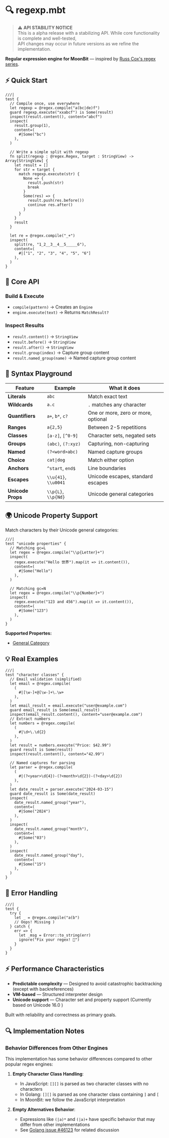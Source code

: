 # 🔍 regexp.mbt

> ⚠️ **API STABILITY NOTICE**\
> This is a alpha release with a stabilizing API. While core functionality is
> complete and well-tested,\
> API changes may occur in future versions as we refine the implementation.

**Regular expression engine for MoonBit** — inspired by
[Russ Cox's regex series](https://swtch.com/~rsc/regexp/regexp1.html).

## ⚡ Quick Start

```moonbit
///|
test {
  // Compile once, use everywhere
  let regexp = @regex.compile("a(bc|de)f")
  guard regexp.execute("xxabcf") is Some(result)
  inspect(result.content(), content="abcf")
  inspect(
    result.group(1),
    content=(
      #|Some("bc")
    ),
  )

  // Write a simple split with regexp
  fn split(regexp : @regex.Regex, target : StringView) -> Array[StringView] {
    let result = []
    for str = target {
      match regexp.execute(str) {
        None => {
          result.push(str)
          break
        }
        Some(res) => {
          result.push(res.before())
          continue res.after()
        }
      }
    }
    result
  }

  let re = @regex.compile("_+")
  inspect(
    split(re, "1_2__3__4__5_____6"),
    content=(
      #|["1", "2", "3", "4", "5", "6"]
    ),
  )
}
```

## 🎯 Core API

### Build & Execute

- `compile(pattern)` → Creates an `Engine`
- `engine.execute(text)` → Returns `MatchResult?`

### Inspect Results

- `result.content()` → `StringView`
- `result.before()` → `StringView`
- `result.after()` → `StringView`
- `result.group(index)` → Capture group content
- `result.named_group(name)` → Named capture group content

## 🎪 Syntax Playground

| Feature           | Example              | What it does                        |
| ----------------- | -------------------- | ----------------------------------- |
| **Literals**      | `abc`                | Match exact text                    |
| **Wildcards**     | `a.c`                | `.` matches any character           |
| **Quantifiers**   | `a+`, `b*`, `c?`     | One or more, zero or more, optional |
| **Ranges**        | `a{2,5}`             | Between 2-5 repetitions             |
| **Classes**       | `[a-z]`, `[^0-9]`    | Character sets, negated sets        |
| **Groups**        | `(abc)`, `(?:xyz)`   | Capturing, non-capturing            |
| **Named**         | `(?<word>abc)`       | Named capture groups                |
| **Choice**        | `cat\|dog`           | Match either option                 |
| **Anchors**       | `^start`, `end$`     | Line boundaries                     |
| **Escapes**       | `\\u{41}`, `\\u0041` | Unicode escapes, standard escapes   |
| **Unicode Props** | `\\p{L}`, `\\p{Nd}`  | Unicode general categories          |

## 🌍 Unicode Property Support

Match characters by their Unicode general categories:

```moonbit
///|
test "unicode properties" {
  // Matching gc=L
  let regex = @regex.compile("\\p{Letter}+")
  inspect(
    regex.execute("Hello 世界").map(it => it.content()),
    content=(
      #|Some("Hello")
    ),
  )

  // Matching gc=N
  let regex = @regex.compile("\\p{Number}+")
  inspect(
    regex.execute("123 and 456").map(it => it.content()),
    content=(
      #|Some("123")
    ),
  )
}
```

**Supported Propertes:**

- [General Category](https://www.unicode.org/reports/tr44/#General_Category_Values)

## 💡 Real Examples

```moonbit
///|
test "character classes" {
  // Email validation (simplified)
  let email = @regex.compile(
    (
      #|[\w-]+@[\w-]+\.\w+
    ),
  )
  let email_result = email.execute("user@example.com")
  guard email_result is Some(email_result)
  inspect(email_result.content(), content="user@example.com")
  // Extract numbers
  let numbers = @regex.compile(
    (
      #|\d+\.\d{2}
    ),
  )
  let result = numbers.execute("Price: $42.99")
  guard result is Some(result)
  inspect(result.content(), content="42.99")

  // Named captures for parsing
  let parser = @regex.compile(
    (
      #|(?<year>\d{4})-(?<month>\d{2})-(?<day>\d{2})
    ),
  )
  let date_result = parser.execute("2024-03-15")
  guard date_result is Some(date_result)
  inspect(
    date_result.named_group("year"),
    content=(
      #|Some("2024")
    ),
  )
  inspect(
    date_result.named_group("month"),
    content=(
      #|Some("03")
    ),
  )
  inspect(
    date_result.named_group("day"),
    content=(
      #|Some("15")
    ),
  )
}
```

## 🚨 Error Handling

```moonbit
///|
test {
  try {
    let _ = @regex.compile("a(b")
    // Oops! Missing )
  } catch {
    err => {
      let _msg = Error::to_string(err)
      ignore("Fix your regex! 🔧")
    }
  }
}
```

## ⚡ Performance Characteristics

- **Predictable complexity** — Designed to avoid catastrophic backtracking
  (except with backreferences)
- **VM-based** — Structured interpreter design
- **Unicode support** — Character set and property support (Currently based on Unicode 16.0 )

Built with reliability and correctness as primary goals.

## 🔍 Implementation Notes

### Behavior Differences from Other Engines

This implementation has some behavior differences compared to other popular
regex engines:

1. **Empty Character Class Handling**:

   - In JavaScript: `[][]` is parsed as two character classes with no characters
   - In Golang: `[][]` is parsed as one character class containing `]` and `[`
   - In MoonBit: we follow the JavaScript interpretation

2. **Empty Alternatives Behavior**:

   - Expressions like `(|a)*` and `(|a)+` have specific behavior that may differ
     from other implementations
   - See [Golang issue #46123](https://github.com/golang/go/issues/46123) for
     related discussion
